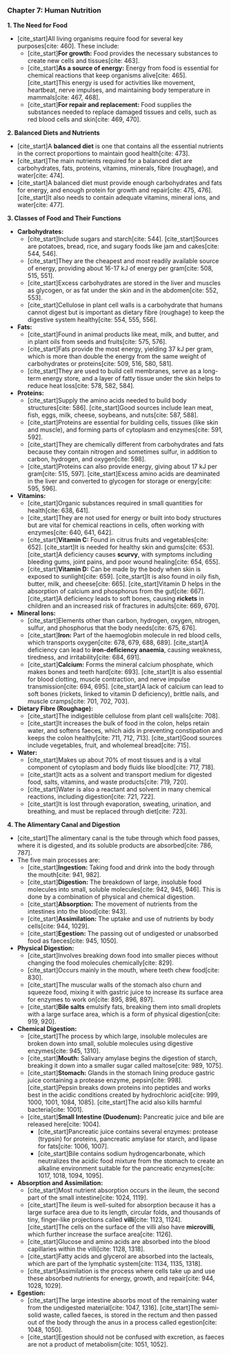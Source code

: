 ### Chapter 7: Human Nutrition

**1. The Need for Food**

* [cite_start]All living organisms require food for several key purposes[cite: 460]. These include:
    * [cite_start]**For growth:** Food provides the necessary substances to create new cells and tissues[cite: 463].
    * [cite_start]**As a source of energy:** Energy from food is essential for chemical reactions that keep organisms alive[cite: 465]. [cite_start]This energy is used for activities like movement, heartbeat, nerve impulses, and maintaining body temperature in mammals[cite: 467, 468].
    * [cite_start]**For repair and replacement:** Food supplies the substances needed to replace damaged tissues and cells, such as red blood cells and skin[cite: 469, 470].

**2. Balanced Diets and Nutrients**

* [cite_start]A **balanced diet** is one that contains all the essential nutrients in the correct proportions to maintain good health[cite: 473].
* [cite_start]The main nutrients required for a balanced diet are carbohydrates, fats, proteins, vitamins, minerals, fibre (roughage), and water[cite: 474].
* [cite_start]A balanced diet must provide enough carbohydrates and fats for energy, and enough protein for growth and repair[cite: 475, 476]. [cite_start]It also needs to contain adequate vitamins, mineral ions, and water[cite: 477].

**3. Classes of Food and Their Functions**

* **Carbohydrates:**
    * [cite_start]Include sugars and starch[cite: 544]. [cite_start]Sources are potatoes, bread, rice, and sugary foods like jam and cakes[cite: 544, 546].
    * [cite_start]They are the cheapest and most readily available source of energy, providing about 16-17 kJ of energy per gram[cite: 508, 515, 551].
    * [cite_start]Excess carbohydrates are stored in the liver and muscles as glycogen, or as fat under the skin and in the abdomen[cite: 552, 553].
    * [cite_start]Cellulose in plant cell walls is a carbohydrate that humans cannot digest but is important as dietary fibre (roughage) to keep the digestive system healthy[cite: 554, 555, 556].
* **Fats:**
    * [cite_start]Found in animal products like meat, milk, and butter, and in plant oils from seeds and fruits[cite: 575, 576].
    * [cite_start]Fats provide the most energy, yielding 37 kJ per gram, which is more than double the energy from the same weight of carbohydrates or proteins[cite: 509, 516, 580, 581].
    * [cite_start]They are used to build cell membranes, serve as a long-term energy store, and a layer of fatty tissue under the skin helps to reduce heat loss[cite: 578, 582, 584].
* **Proteins:**
    * [cite_start]Supply the amino acids needed to build body structures[cite: 586]. [cite_start]Good sources include lean meat, fish, eggs, milk, cheese, soybeans, and nuts[cite: 587, 588].
    * [cite_start]Proteins are essential for building cells, tissues (like skin and muscle), and forming parts of cytoplasm and enzymes[cite: 591, 592].
    * [cite_start]They are chemically different from carbohydrates and fats because they contain nitrogen and sometimes sulfur, in addition to carbon, hydrogen, and oxygen[cite: 598].
    * [cite_start]Proteins can also provide energy, giving about 17 kJ per gram[cite: 515, 597]. [cite_start]Excess amino acids are deaminated in the liver and converted to glycogen for storage or energy[cite: 595, 596].
* **Vitamins:**
    * [cite_start]Organic substances required in small quantities for health[cite: 638, 641].
    * [cite_start]They are not used for energy or built into body structures but are vital for chemical reactions in cells, often working with enzymes[cite: 640, 641, 642].
    * [cite_start]**Vitamin C:** Found in citrus fruits and vegetables[cite: 652]. [cite_start]It is needed for healthy skin and gums[cite: 653]. [cite_start]A deficiency causes **scurvy**, with symptoms including bleeding gums, joint pains, and poor wound healing[cite: 654, 655].
    * [cite_start]**Vitamin D:** Can be made by the body when skin is exposed to sunlight[cite: 659]. [cite_start]It is also found in oily fish, butter, milk, and cheese[cite: 665]. [cite_start]Vitamin D helps in the absorption of calcium and phosphorus from the gut[cite: 667]. [cite_start]A deficiency leads to soft bones, causing **rickets** in children and an increased risk of fractures in adults[cite: 669, 670].
* **Mineral Ions:**
    * [cite_start]Elements other than carbon, hydrogen, oxygen, nitrogen, sulfur, and phosphorus that the body needs[cite: 675, 676].
    * [cite_start]**Iron:** Part of the haemoglobin molecule in red blood cells, which transports oxygen[cite: 678, 679, 688, 689]. [cite_start]A deficiency can lead to **iron-deficiency anaemia**, causing weakness, tiredness, and irritability[cite: 684, 691].
    * [cite_start]**Calcium:** Forms the mineral calcium phosphate, which makes bones and teeth hard[cite: 693]. [cite_start]It is also essential for blood clotting, muscle contraction, and nerve impulse transmission[cite: 694, 695]. [cite_start]A lack of calcium can lead to soft bones (rickets, linked to vitamin D deficiency), brittle nails, and muscle cramps[cite: 701, 702, 703].
* **Dietary Fibre (Roughage):**
    * [cite_start]The indigestible cellulose from plant cell walls[cite: 708].
    * [cite_start]It increases the bulk of food in the colon, helps retain water, and softens faeces, which aids in preventing constipation and keeps the colon healthy[cite: 711, 712, 713]. [cite_start]Good sources include vegetables, fruit, and wholemeal bread[cite: 715].
* **Water:**
    * [cite_start]Makes up about 70% of most tissues and is a vital component of cytoplasm and body fluids like blood[cite: 717, 718].
    * [cite_start]It acts as a solvent and transport medium for digested food, salts, vitamins, and waste products[cite: 719, 720].
    * [cite_start]Water is also a reactant and solvent in many chemical reactions, including digestion[cite: 721, 722].
    * [cite_start]It is lost through evaporation, sweating, urination, and breathing, and must be replaced through diet[cite: 723].

**4. The Alimentary Canal and Digestion**

* [cite_start]The alimentary canal is the tube through which food passes, where it is digested, and its soluble products are absorbed[cite: 786, 787].
* The five main processes are:
    * [cite_start]**Ingestion:** Taking food and drink into the body through the mouth[cite: 941, 982].
    * [cite_start]**Digestion:** The breakdown of large, insoluble food molecules into small, soluble molecules[cite: 942, 945, 946]. This is done by a combination of physical and chemical digestion.
    * [cite_start]**Absorption:** The movement of nutrients from the intestines into the blood[cite: 943].
    * [cite_start]**Assimilation:** The uptake and use of nutrients by body cells[cite: 944, 1029].
    * [cite_start]**Egestion:** The passing out of undigested or unabsorbed food as faeces[cite: 945, 1050].
* **Physical Digestion:**
    * [cite_start]Involves breaking down food into smaller pieces without changing the food molecules chemically[cite: 829].
    * [cite_start]Occurs mainly in the mouth, where teeth chew food[cite: 830].
    * [cite_start]The muscular walls of the stomach also churn and squeeze food, mixing it with gastric juice to increase its surface area for enzymes to work on[cite: 895, 896, 897].
    * [cite_start]**Bile salts** emulsify fats, breaking them into small droplets with a large surface area, which is a form of physical digestion[cite: 919, 920].
* **Chemical Digestion:**
    * [cite_start]The process by which large, insoluble molecules are broken down into small, soluble molecules using digestive enzymes[cite: 945, 1310].
    * [cite_start]**Mouth:** Salivary amylase begins the digestion of starch, breaking it down into a smaller sugar called maltose[cite: 989, 1075].
    * [cite_start]**Stomach:** Glands in the stomach lining produce gastric juice containing a protease enzyme, pepsin[cite: 998]. [cite_start]Pepsin breaks down proteins into peptides and works best in the acidic conditions created by hydrochloric acid[cite: 999, 1000, 1001, 1084, 1085]. [cite_start]The acid also kills harmful bacteria[cite: 1001].
    * [cite_start]**Small Intestine (Duodenum):** Pancreatic juice and bile are released here[cite: 1004].
        * [cite_start]Pancreatic juice contains several enzymes: protease (trypsin) for proteins, pancreatic amylase for starch, and lipase for fats[cite: 1006, 1007].
        * [cite_start]Bile contains sodium hydrogencarbonate, which neutralizes the acidic food mixture from the stomach to create an alkaline environment suitable for the pancreatic enzymes[cite: 1017, 1018, 1094, 1095].
* **Absorption and Assimilation:**
    * [cite_start]Most nutrient absorption occurs in the ileum, the second part of the small intestine[cite: 1024, 1119].
    * [cite_start]The ileum is well-suited for absorption because it has a large surface area due to its length, circular folds, and thousands of tiny, finger-like projections called **villi**[cite: 1123, 1124]. [cite_start]The cells on the surface of the villi also have **microvilli**, which further increase the surface area[cite: 1126].
    * [cite_start]Glucose and amino acids are absorbed into the blood capillaries within the villi[cite: 1128, 1318].
    * [cite_start]Fatty acids and glycerol are absorbed into the lacteals, which are part of the lymphatic system[cite: 1134, 1135, 1318].
    * [cite_start]Assimilation is the process where cells take up and use these absorbed nutrients for energy, growth, and repair[cite: 944, 1028, 1029].
* **Egestion:**
    * [cite_start]The large intestine absorbs most of the remaining water from the undigested material[cite: 1047, 1316]. [cite_start]The semi-solid waste, called faeces, is stored in the rectum and then passed out of the body through the anus in a process called egestion[cite: 1048, 1050].
    * [cite_start]Egestion should not be confused with excretion, as faeces are not a product of metabolism[cite: 1051, 1052].